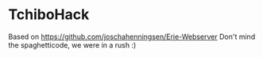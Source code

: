 # TchiboHack
Based on https://github.com/joschahenningsen/Erie-Webserver
Don't mind the spaghetticode, we were in a rush :)